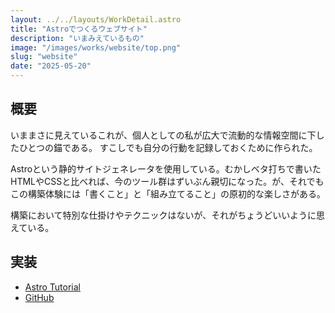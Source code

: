 ```yaml
---
layout: ../../layouts/WorkDetail.astro
title: "Astroでつくるウェブサイト"
description: "いまみえているもの"
image: "/images/works/website/top.png"
slug: "website"
date: "2025-05-20"
---
```

## 概要
いままさに見えているこれが、個人としての私が広大で流動的な情報空間に下したひとつの錨である。
すこしでも自分の行動を記録しておくために作られた。

Astroという静的サイトジェネレータを使用している。むかしベタ打ちで書いたHTMLやCSSと比べれば、今のツール群はずいぶん親切になった。が、それでもこの構築体験には「書くこと」と「組み立てること」の原初的な楽しさがある。

構築において特別な仕掛けやテクニックはないが、それがちょうどいいように思えている。

## 実装
- [Astro Tutorial](https://docs.astro.build/ja/tutorial/0-introduction/)
- [GitHub](https://github.com/kw042/ggme.net)